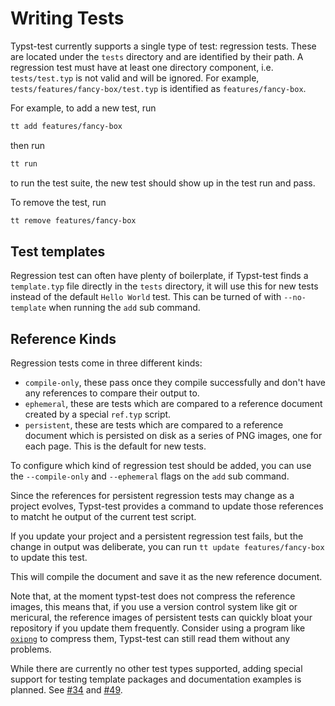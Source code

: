 # Writing Tests
Typst-test currently supports a single type of test: regression tests.
These are located under the `tests` directory and are identified by their path.
A regression test must have at least one directory component, i.e. `tests/test.typ` is not valid and will be ignored.
For example, `tests/features/fancy-box/test.typ` is identified as `features/fancy-box`.

For example, to add a new test, run
```bash
tt add features/fancy-box
```
then run
```bash
tt run
```
to run the test suite, the new test should show up in the test run and pass.

To remove the test, run
```bash
tt remove features/fancy-box
```

## Test templates
Regression test can often have plenty of boilerplate, if Typst-test finds a `template.typ` file directly in the `tests` directory, it will use this for new tests instead of the default `Hello World` test.
This can be turned of with `--no-template` when running the `add` sub command.

## Reference Kinds
Regression tests come in three different kinds:
- `compile-only`, these pass once they compile successfully and don't have any references to compare their output to.
- `ephemeral`, these are tests which are compared to a reference document created by a special `ref.typ` script.
- `persistent`, these are tests which are compared to a reference document which is persisted on disk as a series of PNG images, one for each page. This is the default for new tests.

To configure which kind of regression test should be added, you can use the `--compile-only` and `--ephemeral` flags on the `add` sub command.

Since the references for persistent regression tests may change as a project evolves, Typst-test provides a command to update those references to matcht he output of the current test script.

If you update your project and a persistent regression test fails, but the change in output was deliberate, you can run `tt update features/fancy-box` to update this test.

This will compile the document and save it as the new reference document.

<div class="warning">

Note that, at the moment typst-test does not compress the reference images, this means that, if you use a version control system like git or mericural, the reference images of persistent tests can quickly bloat your repository if you update them frequently.
Consider using a program like [`oxipng`][oxipng] to compress them, Typst-test can still read them without any problems.

</div>

<div class="warning">

While there are currently no other test types supported, adding special support for testing template packages and documentation examples is planned.
See [#34] and [#49].

</div>

[#34]: https://github.com/tingerrr/typst-test/issues/34
[#49]: https://github.com/tingerrr/typst-test/issues/49
[oxipng]: https://github.com/shssoichiro/oxipng
